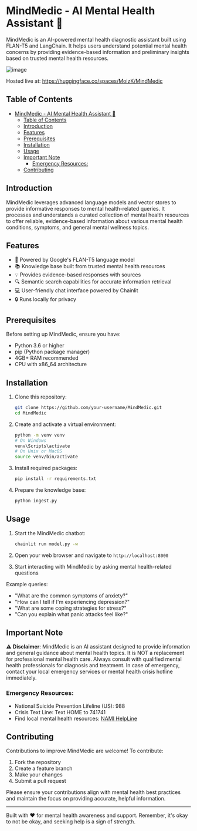 # MindMedic - AI Mental Health Assistant 🧠

MindMedic is an AI-powered mental health diagnostic assistant built using FLAN-T5 and LangChain. It helps users understand potential mental health concerns by providing evidence-based information and preliminary insights based on trusted mental health resources.

![image](https://github.com/user-attachments/assets/d718b1a8-8936-4996-b8aa-d86b44ad49af)

Hosted live at: https://huggingface.co/spaces/MoizK/MindMedic

## Table of Contents

- [MindMedic - AI Mental Health Assistant 🧠](#mindmedic---ai-mental-health-assistant-)
  - [Table of Contents](#table-of-contents)
  - [Introduction](#introduction)
  - [Features](#features)
  - [Prerequisites](#prerequisites)
  - [Installation](#installation)
  - [Usage](#usage)
  - [Important Note](#important-note)
    - [Emergency Resources:](#emergency-resources)
  - [Contributing](#contributing)

## Introduction

MindMedic leverages advanced language models and vector stores to provide informative responses to mental health-related queries. It processes and understands a curated collection of mental health resources to offer reliable, evidence-based information about various mental health conditions, symptoms, and general mental wellness topics.

## Features

- 🤖 Powered by Google's FLAN-T5 language model
- 📚 Knowledge base built from trusted mental health resources
- 💡 Provides evidence-based responses with sources
- 🔍 Semantic search capabilities for accurate information retrieval
- 💻 User-friendly chat interface powered by Chainlit
- 🔒 Runs locally for privacy

## Prerequisites

Before setting up MindMedic, ensure you have:

- Python 3.6 or higher
- pip (Python package manager)
- 4GB+ RAM recommended
- CPU with x86_64 architecture

## Installation

1. Clone this repository:
   ```bash
   git clone https://github.com/your-username/MindMedic.git
   cd MindMedic
   ```

2. Create and activate a virtual environment:
   ```bash
   python -m venv venv
   # On Windows
   venv\Scripts\activate
   # On Unix or MacOS
   source venv/bin/activate
   ```

3. Install required packages:
   ```bash
   pip install -r requirements.txt
   ```

4. Prepare the knowledge base:
   ```bash
   python ingest.py
   ```

## Usage

1. Start the MindMedic chatbot:
   ```bash
   chainlit run model.py -w
   ```

2. Open your web browser and navigate to `http://localhost:8000`

3. Start interacting with MindMedic by asking mental health-related questions

Example queries:
- "What are the common symptoms of anxiety?"
- "How can I tell if I'm experiencing depression?"
- "What are some coping strategies for stress?"
- "Can you explain what panic attacks feel like?"

## Important Note

⚠️ **Disclaimer**: MindMedic is an AI assistant designed to provide information and general guidance about mental health topics. It is NOT a replacement for professional mental health care. Always consult with qualified mental health professionals for diagnosis and treatment. In case of emergency, contact your local emergency services or mental health crisis hotline immediately.

### Emergency Resources:
- National Suicide Prevention Lifeline (US): 988
- Crisis Text Line: Text HOME to 741741
- Find local mental health resources: [NAMI HelpLine](https://www.nami.org/help)

## Contributing

Contributions to improve MindMedic are welcome! To contribute:

1. Fork the repository
2. Create a feature branch
3. Make your changes
4. Submit a pull request

Please ensure your contributions align with mental health best practices and maintain the focus on providing accurate, helpful information.

---

Built with ❤️ for mental health awareness and support. Remember, it's okay to not be okay, and seeking help is a sign of strength.
